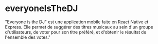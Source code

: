 # everyoneIsTheDJ
"Everyone is the DJ" est une application mobile faite en React Native et Express. Elle permet de suggérer des titres musicaux au sein d'un groupe d'utilisateurs, de voter pour son titre préféré, et d'obtenir le résultat de l'ensemble des votes."
